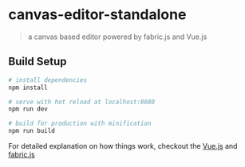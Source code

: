 # canvas-editor-standalone

> a canvas based editor powered by fabric.js and Vue.js

## Build Setup

``` bash
# install dependencies
npm install

# serve with hot reload at localhost:8080
npm run dev

# build for production with minification
npm run build
```

For detailed explanation on how things work, checkout the [Vue.js](http://vuejs.org) and [fabric.js](http://fabricjs.com)